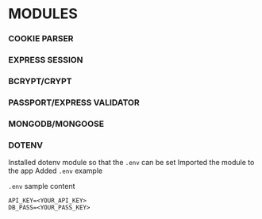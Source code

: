 # MODULES
### COOKIE PARSER

### EXPRESS SESSION

### BCRYPT/CRYPT

### PASSPORT/EXPRESS VALIDATOR

### MONGODB/MONGOOSE

### DOTENV
Installed dotenv module so that the `.env` can be set
Imported the module to the app
Added `.env` example

`.env` sample content
```
API_KEY=<YOUR_API_KEY>
DB_PASS=<YOUR_PASS_KEY>
```